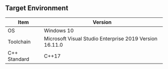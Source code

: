 ## Target Environment

Item | Version
-|-
OS | Windows 10
Toolchain | Microsoft Visual Studio Enterprise 2019 Version 16.11.0
C++ Standard | C++17
